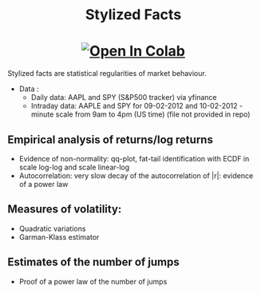 <h1 align='center'> Stylized Facts </h1>

[<h1 align='center'>![Open In Colab](https://colab.research.google.com/assets/colab-badge.svg)](https://colab.research.google.com/github/Gruz77/Physics-of-Markets/blob/main/Stylized_Facts/Stylized_Facts.ipynb)</h1>

Stylized facts are statistical regularities of market behaviour.

- Data :  
  - Daily data: AAPL and SPY (S&P500 tracker) via yfinance
  - Intraday data: AAPLE and SPY for 09-02-2012 and 10-02-2012 - minute scale from 9am to 4pm (US time) (file not provided in repo)
 
## Empirical analysis of returns/log returns 
- Evidence of non-normality: qq-plot, fat-tail identification with ECDF in scale log-log and scale linear-log
- Autocorrelation: very slow decay of the autocorrelation of |r|: evidence of a power law

## Measures of volatility:
- Quadratic variations
- Garman-Klass estimator

## Estimates of the number of jumps
- Proof of a power law of the number of jumps
